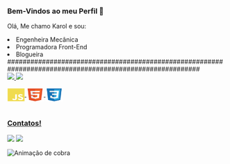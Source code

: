 ### Bem-Vindos ao meu Perfil 👋
 Olá, Me chamo Karol e sou:
 
 <li>Engenheira Mecânica</li>
 <li>Programadora Front-End</li>
 <li>Blogueira </li>
##########################################################################################################
<div>
  <a href="https://github.com/Kerolaine-Prado">
  <img height="180em" src="https://github-readme-stats.vercel.app/api?username=Kerolaine-Prado&show_icons=true&theme=moltack&include_all_commits=true&count_private=true"/>
  <img height="180em" src="https://github-readme-stats.vercel.app/api/top-langs/?username=Kerolaine-Prado&layout=compact&langs_count=6&theme=moltack"/>
</div>
<div style="display: inline_block"><br>
  <img align="center" alt="Js" height="30" width="40" src="https://raw.githubusercontent.com/devicons/devicon/master/icons/javascript/javascript-plain.svg ">
  <img align="center" alt="HTML" height="30" width="40" src="https://raw.githubusercontent.com/devicons/devicon/master/icons/html5/html5-original.svg ">
  <img align="center" alt="CSS" height="30" width="40" src="https://raw.githubusercontent.com/devicons/devicon/master/icons/css3/css3-original.svg ">
</div>
 
 <br>
 
  ### Contatos!
 
<div>
  <a href="https://instagram.com/Kerolaineprado" target="_blank"><img src="https://img.shields.io/badge/-Instagram-%23E4405F?style=for-the- badge&logo=instagram&logoColor=white" target="_blank"></a>
  <a href="https://www.linkedin.com/in/kerolaine-ribeiro-prado-089719158" target="_blank"><img src="https://img.shields.io/badge/-LinkedIn-%230077B5?style= for-the-badge&logo=linkedin&logoColor=white" target="_blank"></a>
 
  ![Animação de cobra](https://github.com/devemdobro/devemdobro/blob/output/github-contribution-grid-snake.svg)

</div>
